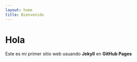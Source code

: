 ```yaml
---
layout: home
title: Bienvenido
---
```

# Hola 
Este es mi primer sitio web usuando **Jekyll** en **GitHub Pages**
